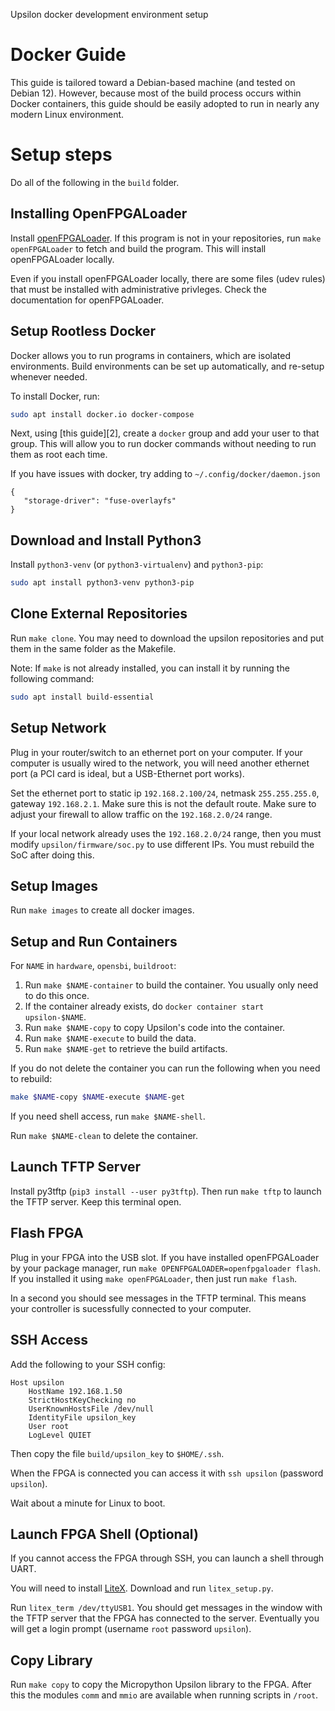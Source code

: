 Upsilon docker development environment setup

# Docker Guide

This guide is tailored toward a Debian-based machine (and tested on Debian 12).
However, because most of the build process occurs within Docker containers,
this guide should be easily adopted to run in nearly any modern Linux environment.

# Setup steps

Do all of the following in the `build` folder.

## Installing OpenFPGALoader

Install [openFPGALoader][1]. If this program is not in your repositories,
run `make openFPGALoader` to fetch and build the program. This will install
openFPGALoader locally.

Even if you install openFPGALoader locally, there are some files (udev rules)
that must be installed with administrative privleges. Check the documentation
for openFPGALoader.

[1]: https://trabucayre.github.io/openFPGALoader/index.html

## Setup Rootless Docker

Docker allows you to run programs in containers, which are isolated
environments. Build environments can be set up automatically, and re-setup
whenever needed.

To install Docker, run:
```bash
sudo apt install docker.io docker-compose
```

Next, using [this guide][2], create a `docker` group and add your user to
that group. This will allow you to run docker commands without needing to run
them as root each time.

If you have issues with docker, try adding to `~/.config/docker/daemon.json`

    {
       "storage-driver": "fuse-overlayfs"
    }


## Download and Install Python3

Install `python3-venv` (or `python3-virtualenv`) and `python3-pip`:
```bash
sudo apt install python3-venv python3-pip
```

## Clone External Repositories

Run `make clone`. You may need to download the upsilon repositories
and put them in the same folder as the Makefile.

Note: If `make` is not already installed, you can install it by running the following
command:
```bash
sudo apt install build-essential
```

## Setup Network

Plug in your router/switch to an ethernet port on your computer. If your
computer is usually wired to the network, you will need another ethernet
port (a PCI card is ideal, but a USB-Ethernet port works).

Set the ethernet port to static ip `192.168.2.100/24`, netmask `255.255.255.0`,
gateway `192.168.2.1`. Make sure this is not the default route. Make sure
to adjust your firewall to allow traffic on the `192.168.2.0/24` range.

If your local network already uses the `192.168.2.0/24` range, then you must
modify `upsilon/firmware/soc.py` to use different IPs. You must rebuild the
SoC after doing this.

## Setup Images

Run `make images` to create all docker images.

## Setup and Run Containers

For `NAME` in `hardware`, `opensbi`, `buildroot`:

1. Run `make $NAME-container` to build the container. You usually only need
   to do this once.
2. If the container already exists, do `docker container start upsilon-$NAME`.
3. Run `make $NAME-copy` to copy Upsilon's code into the container.
4. Run `make $NAME-execute` to build the data.
5. Run `make $NAME-get` to retrieve the build artifacts.

If you do not delete the container you can run the following when you need to rebuild:

```bash
make $NAME-copy $NAME-execute $NAME-get
```

If you need shell access, run `make $NAME-shell`.

Run `make $NAME-clean` to delete the container.

## Launch TFTP Server

Install py3tftp (`pip3 install --user py3tftp`). Then run `make tftp` to
launch the TFTP server. Keep this terminal open.

## Flash FPGA

Plug in your FPGA into the USB slot. If you have installed openFPGALoader
by your package manager, run `make OPENFPGALOADER=openfpgaloader flash`.
If you installed it using `make openFPGALoader`, then just run `make flash`.

In a second you should see messages in the TFTP terminal. This means your
controller is sucessfully connected to your computer.

## SSH Access

Add the following to your SSH config:

	Host upsilon
		HostName 192.168.1.50
		StrictHostKeyChecking no
		UserKnownHostsFile /dev/null
		IdentityFile upsilon_key
		User root
		LogLevel QUIET

Then copy the file `build/upsilon_key` to `$HOME/.ssh`.

When the FPGA is connected you can access it with `ssh upsilon` (password
`upsilon`).

Wait about a minute for Linux to boot.

## Launch FPGA Shell (Optional)

If you cannot access the FPGA through SSH, you can launch a shell through
UART.

You will need to install [LiteX](https://github.com/enjoy-digital/litex).
Download and run `litex_setup.py`.

Run `litex_term /dev/ttyUSB1`. You should get messages in the window with
the TFTP server that the FPGA has connected to the server. Eventually you
will get a login prompt (username `root` password `upsilon`).

## Copy Library

Run `make copy` to copy the Micropython Upsilon library to the FPGA. After
this the modules `comm` and `mmio` are available when running scripts in
`/root`.

